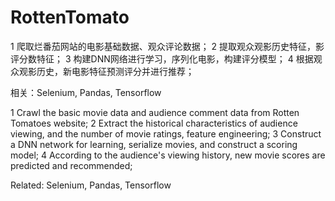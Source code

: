 # RottenTomato

1 爬取烂番茄网站的电影基础数据、观众评论数据；
2 提取观众观影历史特征，影评分数特征；
3 构建DNN网络进行学习，序列化电影，构建评分模型；
4 根据观众观影历史，新电影特征预测评分并进行推荐；

相关：Selenium, Pandas, Tensorflow

1 Crawl the basic movie data and audience comment data from Rotten Tomatoes website;
2 Extract the historical characteristics of audience viewing, and the number of movie ratings, feature engineering;
3 Construct a DNN network for learning, serialize movies, and construct a scoring model;
4 According to the audience's viewing history, new movie scores are predicted and recommended;

Related: Selenium, Pandas, Tensorflow
